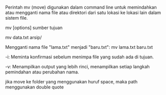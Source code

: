 Perintah mv (move) digunakan dalam command line untuk memindahkan atau mengganti nama file atau direktori dari satu lokasi ke lokasi lain dalam sistem file. 

mv [options] sumber tujuan


mv data.txt arsip/


Mengganti nama file "lama.txt" menjadi "baru.txt":
mv lama.txt baru.txt



-i: Meminta konfirmasi sebelum menimpa file yang sudah ada di tujuan.

-v: Menampilkan output yang lebih rinci, menampilkan setiap langkah pemindahan atau perubahan nama.



jika move ke folder yang menggunakan huruf space, maka path menggunakan double quote